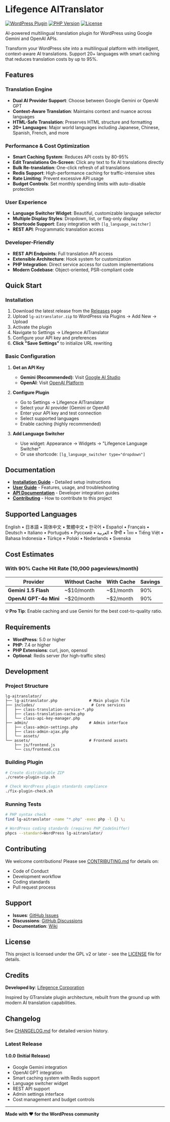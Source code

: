 # Lifegence AITranslator

[![WordPress Plugin](https://img.shields.io/badge/WordPress-5.0%2B-blue.svg)](https://wordpress.org/)
[![PHP Version](https://img.shields.io/badge/PHP-7.4%2B-purple.svg)](https://www.php.net/)
[![License](https://img.shields.io/badge/License-GPLv2-green.svg)](LICENSE)

AI-powered multilingual translation plugin for WordPress using Google Gemini and OpenAI APIs.

Transform your WordPress site into a multilingual platform with intelligent, context-aware AI translations. Support 20+ languages with smart caching that reduces translation costs by up to 95%.

## Features

### Translation Engine
- **Dual AI Provider Support**: Choose between Google Gemini or OpenAI GPT
- **Context-Aware Translation**: Maintains context and nuance across languages
- **HTML-Safe Translation**: Preserves HTML structure and formatting
- **20+ Languages**: Major world languages including Japanese, Chinese, Spanish, French, and more

### Performance & Cost Optimization
- **Smart Caching System**: Reduces API costs by 80-95%
- **Edit Translations On-Screen**: Click any text to fix AI translations directly
- **Bulk Re-translation**: One-click refresh of all translations
- **Redis Support**: High-performance caching for traffic-intensive sites
- **Rate Limiting**: Prevent excessive API usage
- **Budget Controls**: Set monthly spending limits with auto-disable protection

### User Experience
- **Language Switcher Widget**: Beautiful, customizable language selector
- **Multiple Display Styles**: Dropdown, list, or flag-only display
- **Shortcode Support**: Easy integration with `[lg_language_switcher]`
- **REST API**: Programmatic translation access

### Developer-Friendly
- **REST API Endpoints**: Full translation API access
- **Extensible Architecture**: Hook system for customization
- **PHP Integration**: Direct service access for custom implementations
- **Modern Codebase**: Object-oriented, PSR-compliant code

## Quick Start

### Installation

1. Download the latest release from the [Releases](../../releases) page
2. Upload `lg-aitranslator.zip` to WordPress via Plugins → Add New → Upload
3. Activate the plugin
4. Navigate to Settings → Lifegence AITranslator
5. Configure your API key and preferences
6. **Click "Save Settings"** to initialize URL rewriting

### Basic Configuration

1. **Get an API Key**
   - **Gemini (Recommended)**: Visit [Google AI Studio](https://aistudio.google.com/app/apikey)
   - **OpenAI**: Visit [OpenAI Platform](https://platform.openai.com/api-keys)

2. **Configure Plugin**
   - Go to Settings → Lifegence AITranslator
   - Select your AI provider (Gemini or OpenAI)
   - Enter your API key and test connection
   - Select supported languages
   - Enable caching (highly recommended)

3. **Add Language Switcher**
   - Use widget: Appearance → Widgets → "Lifegence Language Switcher"
   - Or use shortcode: `[lg_language_switcher type="dropdown"]`

## Documentation

- **[Installation Guide](lg-aitranslator/INSTALLATION.md)** - Detailed setup instructions
- **[User Guide](lg-aitranslator/README.md)** - Features, usage, and troubleshooting
- **[API Documentation](docs/)** - Developer integration guides
- **[Contributing](CONTRIBUTING.md)** - How to contribute to this project

## Supported Languages

English • 日本語 • 简体中文 • 繁體中文 • 한국어 • Español • Français • Deutsch • Italiano • Português • Русский • العربية • हिन्दी • ไทย • Tiếng Việt • Bahasa Indonesia • Türkçe • Polski • Nederlands • Svenska

## Cost Estimates

### With 90% Cache Hit Rate (10,000 pageviews/month)

| Provider | Without Cache | With Cache | Savings |
|----------|--------------|------------|---------|
| **Gemini 1.5 Flash** | ~$10/month | ~$1/month | 90% |
| **OpenAI GPT-4o Mini** | ~$20/month | ~$2/month | 90% |

**💡 Pro Tip**: Enable caching and use Gemini for the best cost-to-quality ratio.

## Requirements

- **WordPress**: 5.0 or higher
- **PHP**: 7.4 or higher
- **PHP Extensions**: curl, json, openssl
- **Optional**: Redis server (for high-traffic sites)

## Development

### Project Structure

```
lg-aitranslator/
├── lg-aitranslator.php              # Main plugin file
├── includes/                         # Core services
│   ├── class-translation-service-*.php
│   ├── class-translation-cache.php
│   └── class-api-key-manager.php
├── admin/                           # Admin interface
│   ├── class-admin-settings.php
│   ├── class-admin-ajax.php
│   └── assets/
└── assets/                          # Frontend assets
    ├── js/frontend.js
    └── css/frontend.css
```

### Building Plugin

```bash
# Create distributable ZIP
./create-plugin-zip.sh

# Check WordPress plugin standards compliance
./fix-plugin-check.sh
```

### Running Tests

```bash
# PHP syntax check
find lg-aitranslator -name "*.php" -exec php -l {} \;

# WordPress coding standards (requires PHP_CodeSniffer)
phpcs --standard=WordPress lg-aitranslator/
```

## Contributing

We welcome contributions! Please see [CONTRIBUTING.md](CONTRIBUTING.md) for details on:
- Code of Conduct
- Development workflow
- Coding standards
- Pull request process

## Support

- **Issues**: [GitHub Issues](../../issues)
- **Discussions**: [GitHub Discussions](../../discussions)
- **Documentation**: [Wiki](../../wiki)

## License

This project is licensed under the GPL v2 or later - see the [LICENSE](lg-aitranslator/LICENSE) file for details.

## Credits

**Developed by**: [Lifegence Corporation](https://lifegence.com)

Inspired by GTranslate plugin architecture, rebuilt from the ground up with modern AI translation capabilities.

## Changelog

See [CHANGELOG.md](CHANGELOG.md) for detailed version history.

### Latest Release

#### 1.0.0 (Initial Release)
- Google Gemini integration
- OpenAI GPT integration
- Smart caching system with Redis support
- Language switcher widget
- REST API support
- Admin settings interface
- Cost management and budget controls

---

**Made with ❤️ for the WordPress community**

